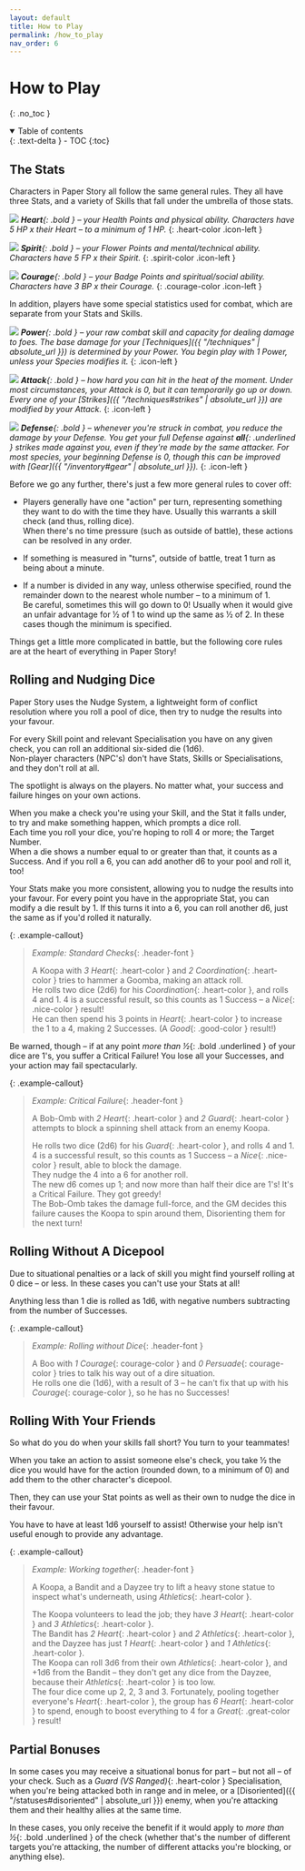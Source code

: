 ```yaml
---
layout: default
title: How to Play
permalink: /how_to_play
nav_order: 6
---
```


# How to Play
{: .no_toc }

<details open markdown="block">
  <summary>
    Table of contents
  </summary>
  {: .text-delta }
- TOC
{:toc}
</details>

## The Stats

Characters in Paper Story all follow the same general rules. They all have three Stats, and a variety of Skills that fall under the umbrella of those stats.

![](assets/images/icons/heart.png) ***Heart**{: .bold } – your Health Points and physical ability. Characters have 5 HP x their Heart – to a minimum of 1 HP.*
{: .heart-color .icon-left }

![](assets/images/icons/spirit.png) ***Spirit**{: .bold } – your Flower Points and mental/technical ability. Characters have 5 FP x their Spirit.*
{: .spirit-color .icon-left }

![](assets/images/icons/courage.png) ***Courage**{: .bold } – your Badge Points and spiritual/social ability. Characters have 3 BP x their Courage.*
{: .courage-color .icon-left }

In addition, players have some special statistics used for combat, which are separate from your Stats and Skills.

![](assets/images/icons/power.png) ***Power**{: .bold } – your raw combat skill and capacity for dealing damage to foes. The base damage for your [Techniques]({{ "/techniques" | absolute_url }}) is determined by your Power. You begin play with 1 Power, unless your Species modifies it.*
{: .icon-left }

![](assets/images/icons/attack.png) ***Attack**{: .bold } – how hard you can hit in the heat of the moment. Under most circumstances, your Attack is 0, but it can temporarily go up or down. Every one of your [Strikes]({{ "/techniques#strikes" | absolute_url }}) are modified by your Attack.*
{: .icon-left }

![](assets/images/icons/defense.png) ***Defense**{: .bold } – whenever you're struck in combat, you reduce the damage by your Defense. You get your full Defense against **all**{: .underlined } strikes made against you, even if they're made by the same attacker. For most species, your beginning Defense is 0, though this can be improved with [Gear]({{ "/inventory#gear" | absolute_url }}).*
{: .icon-left }

Before we go any further, there's just a few more general rules to cover off:

- Players generally have one "action" per turn, representing something they want to do with the time they have. Usually this warrants a skill check (and thus, rolling dice).  
When there's no time pressure (such as outside of battle), these actions can be resolved in any order.

- If something is measured in "turns", outside of battle, treat 1 turn as being about a minute.

- If a number is divided in any way, unless otherwise specified, round the remainder down to the nearest whole number – to a minimum of 1.  
Be careful, sometimes this will go down to 0! Usually when it would give an unfair advantage for ½ of 1 to wind up the same as ½ of 2. In these cases though the minimum is specified.

Things get a little more complicated in battle, but the following core rules are at the heart of everything in Paper Story!

## Rolling and Nudging Dice

Paper Story uses the Nudge System, a lightweight form of conflict resolution where you roll a pool of dice, then try to nudge the results into your favour.

For every Skill point and relevant Specialisation you have on any given check, you can roll an additional six-sided die (1d6).  
Non-player characters (NPC's) don't have Stats, Skills or Specialisations, and they don't roll at all.

The spotlight is always on the players. No matter what, your success and failure hinges on your own actions.

When you make a check you're using your Skill, and the Stat it falls under, to try and make something happen, which prompts a dice roll.  
Each time you roll your dice, you're hoping to roll 4 or more; the Target Number.  
When a die shows a number equal to or greater than that, it counts as a Success. And if you roll a 6, you can add another d6 to your pool and roll it, too!

Your Stats make you more consistent, allowing you to nudge the results into your favour. For every point you have in the appropriate Stat, you can modify a die result by 1. If this turns it into a 6, you can roll another d6, just the same as if you'd rolled it naturally.

{: .example-callout}
> *Example: Standard Checks*{: .header-font }
>
> A Koopa with *3 Heart*{: .heart-color } and *2 Coordination*{: .heart-color } tries to hammer a Goomba, making an attack roll.  
> He rolls two dice (2d6) for his *Coordination*{: .heart-color }, and rolls 4 and 1. 4 is a successful result, so this counts as 1 Success – a *Nice*{: .nice-color } result!  
> He can then spend his 3 points in *Heart*{: .heart-color } to increase the 1 to a 4, making 2 Successes. (A *Good*{: .good-color } result!)

Be warned, though – if at any point *more than ½*{: .bold .underlined } of your dice are 1's, you suffer a Critical Failure! You lose all your Successes, and your action may fail spectacularly.

{: .example-callout}
> *Example: Critical Failure*{: .header-font }
>
> A Bob-Omb with *2 Heart*{: .heart-color } and *2 Guard*{: .heart-color } attempts to block a spinning shell attack from an enemy Koopa.  
> 
> He rolls two dice (2d6) for his *Guard*{: .heart-color }, and rolls 4 and 1.  
> 4 is a successful result, so this counts as 1 Success – a *Nice*{: .nice-color } result, able to block the damage.  
> They nudge the 4 into a 6 for another roll.  
> The new d6 comes up 1; and now more than half their dice are 1's! It's a Critical Failure. They got greedy!  
> The Bob-Omb takes the damage full-force, and the GM decides this failure causes the Koopa to spin around them, Disorienting them for the next turn!

## Rolling Without A Dicepool

Due to situational penalties or a lack of skill you might find yourself rolling at 0 dice – or less. In these cases you can't use your Stats at all!  

Anything less than 1 die is rolled as 1d6, with negative numbers subtracting from the number of Successes.

{: .example-callout}
> *Example: Rolling without Dice*{: .header-font }
>
> A Boo with *1 Courage*{: courage-color } and *0 Persuade*{: courage-color } tries to talk his way out of a dire situation.  
> He rolls one die (1d6), with a result of 3 – he can't fix that up with his *Courage*{: courage-color }, so he has no Successes!

## Rolling With Your Friends

So what do you do when your skills fall short? You turn to your teammates!

When you take an action to assist someone else's check, you take ½ the dice you would have for the action (rounded down, to a minimum of 0) and add them to the other character's dicepool.

Then, they can use your Stat points as well as their own to nudge the dice in their favour.

You have to have at least 1d6 yourself to assist! Otherwise your help isn't useful enough to provide any advantage.

{: .example-callout}
> *Example: Working together*{: .header-font }
>
> A Koopa, a Bandit and a Dayzee try to lift a heavy stone statue to inspect what's underneath, using *Athletics*{: .heart-color }.
> 
> The Koopa volunteers to lead the job; they have *3 Heart*{: .heart-color } and *3 Athletics*{: .heart-color }.  
> The Bandit has *2 Heart*{: .heart-color } and *2 Athletics*{: .heart-color }, and the Dayzee has just *1 Heart*{: .heart-color } and *1 Athletics*{: .heart-color }.  
> The Koopa can roll 3d6 from their own *Athletics*{: .heart-color }, and +1d6 from the Bandit – they don't get any dice from the Dayzee, because their *Athletics*{: .heart-color } is too low.  
> The four dice come up 2, 2, 3 and 3. Fortunately, pooling together everyone's *Heart*{: .heart-color }, the group has *6 Heart*{: .heart-color } to spend, enough to boost everything to 4 for a *Great*{: .great-color } result!

## Partial Bonuses

In some cases you may receive a situational bonus for part – but not all – of your check. Such as a *Guard (VS Ranged)*{: .heart-color } Specialisation, when you're being attacked both in range and in melee, or a [Disoriented]({{ "/statuses#disoriented" | absolute_url }}) enemy, when you're attacking them and their healthy allies at the same time.

In these cases, you only receive the benefit if it would apply to *more than ½*{: .bold .underlined } of the check (whether that's the number of different targets you're attacking, the number of different attacks you're blocking, or anything else).
